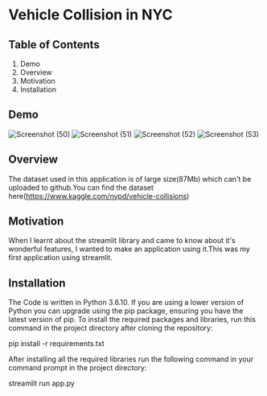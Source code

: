 # Vehicle Collision in NYC
## Table of Contents
1. Demo
2. Overview
3. Motivation
4. Installation
## Demo
![Screenshot (50)](https://user-images.githubusercontent.com/48888895/89260186-672a3f00-d649-11ea-9fe1-b998c805e6a1.png)
![Screenshot (51)](https://user-images.githubusercontent.com/48888895/89260248-8923c180-d649-11ea-9d3c-8a87f14c741b.png)
![Screenshot (52)](https://user-images.githubusercontent.com/48888895/89260309-a48ecc80-d649-11ea-866b-303134ce20df.png)
![Screenshot (53)](https://user-images.githubusercontent.com/48888895/89260361-be301400-d649-11ea-8999-680700826013.png)
## Overview
The dataset used in this application is of large size(87Mb) which can't be uploaded to github.You can find the dataset here(https://www.kaggle.com/nypd/vehicle-collisions)
## Motivation
When I learnt about the streamlit library and came to know about it's wonderful features, I wanted to make an application using it.This was my first application using streamlit.
## Installation
The Code is written in Python 3.6.10. If you are using a lower version of Python you can upgrade using the pip package, ensuring you have the latest version of pip. To install the required packages and libraries, run this command in the project directory after cloning the repository:

pip install -r requirements.txt

After installing all the required libraries run the following command in your command prompt in the project directory:

streamlit run app.py
